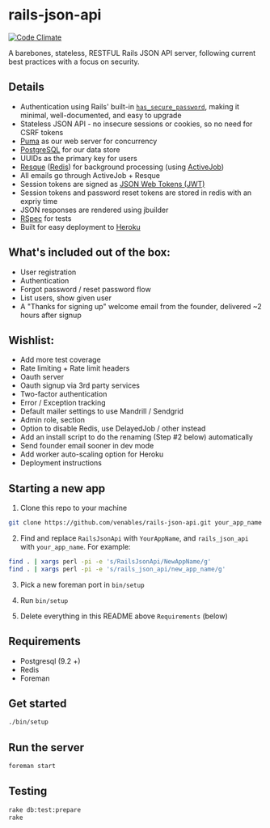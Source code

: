 rails-json-api
==============

[![Code Climate](https://codeclimate.com/github/venables/rails-json-api.png)](https://codeclimate.com/github/venables/rails-json-api)

A barebones, stateless, RESTFUL Rails JSON API server, following current best practices with a focus on security.

Details
-------

* Authentication using Rails' built-in [`has_secure_password`](http://api.rubyonrails.org/classes/ActiveModel/SecurePassword/ClassMethods.html#method-i-has_secure_password), making it minimal, well-documented, and easy to upgrade
* Stateless JSON API - no insecure sessions or cookies, so no need for CSRF tokens
* [Puma](https://github.com/puma/puma) as our web server for concurrency
* [PostgreSQL](http://www.postgresql.org/) for our data store
* UUIDs as the primary key for users
* [Resque](https://github.com/resque/resque) ([Redis](https://github.com/resque/resque)) for background processing (using [ActiveJob](https://github.com/rails/activejob))
* All emails go through ActiveJob + Resque
* Session tokens are signed as [JSON Web Tokens (JWT)](http://jwt.io/)
* Session tokens and password reset tokens are stored in redis with an expriy time
* JSON responses are rendered using jbuilder
* [RSpec](https://github.com/rspec/rspec) for tests
* Built for easy deployment to [Heroku](https://www.heroku.com/)

What's included out of the box:
-------------------------------

* User registration
* Authentication
* Forgot password / reset password flow
* List users, show given user
* A "Thanks for signing up" welcome email from the founder, delivered ~2 hours after signup


Wishlist:
---------

* Add more test coverage
* Rate limiting + Rate limit headers
* Oauth server
* Oauth signup via 3rd party services
* Two-factor authentication
* Error / Exception tracking
* Default mailer settings to use Mandrill / Sendgrid
* Admin role, section
* Option to disable Redis, use DelayedJob / other instead
* Add an install script to do the renaming (Step #2 below) automatically
* Send founder email sooner in dev mode
* Add worker auto-scaling option for Heroku
* Deployment instructions

Starting a new app
------------------

1. Clone this repo to your machine

  ```bash
  git clone https://github.com/venables/rails-json-api.git your_app_name
  ```

2. Find and replace `RailsJsonApi` with `YourAppName`, and `rails_json_api` with `your_app_name`. For example:

  ```bash
  find . | xargs perl -pi -e 's/RailsJsonApi/NewAppName/g'
  find . | xargs perl -pi -e 's/rails_json_api/new_app_name/g'
  ```

3. Pick a new foreman port in `bin/setup`

4. Run `bin/setup`

5. Delete everything in this README above `Requirements` (below)

Requirements
------------

* Postgresql (9.2 +)
* Redis
* Foreman

Get started
-----------

```bash
./bin/setup
```

Run the server
--------------

```bash
foreman start
```


## Testing

```sh
rake db:test:prepare
rake
```

